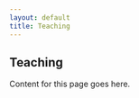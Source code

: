 ```yaml
---
layout: default
title: Teaching
---
```


<div class="container">
  <h2>Teaching</h2>
  <p>Content for this page goes here.</p>
</div>

